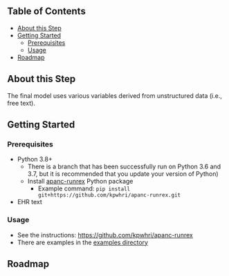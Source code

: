 
## Table of Contents

* [About this Step](#about-this-step)
* [Getting Started](#getting-started)
  * [Prerequisites](#prerequisites)
  * [Usage](#usage)
* [Roadmap](#roadmap)


## About this Step

The final model uses various variables derived from unstructured data (i.e., free text).

## Getting Started

### Prerequisites

* Python 3.8+
  * There is a branch that has been successfully run on Python 3.6 and 3.7, but it is recommended that you update your version of Python)
  * Install [apanc-runrex](https://github.com/kpwhri/apanc-runrex) Python package 
    * Example command: `pip install git+https://github.com/kpwhri/apanc-runrex.git`
* EHR text

### Usage

* See the instructions: https://github.com/kpwhri/apanc-runrex
* There are examples in the [examples directory](https://github.com/kpwhri/apanc-runrex/tree/master/examples)

## Roadmap
